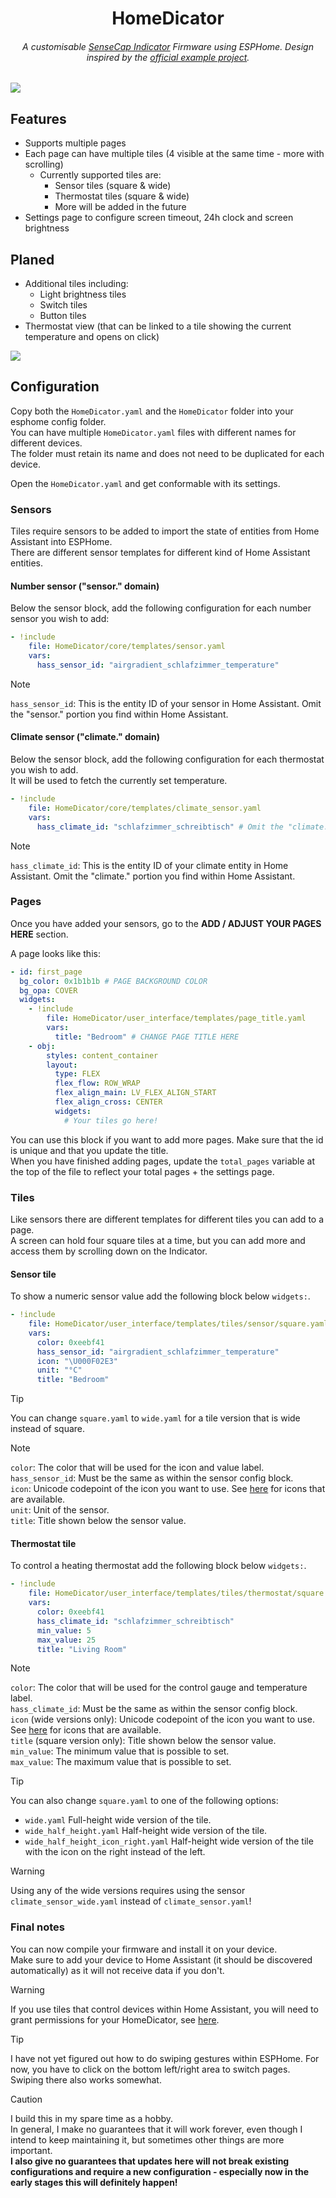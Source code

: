 <div align="center">
	
# HomeDicator
###### A customisable [SenseCap Indicator](https://www.seeedstudio.com/SenseCAP-Indicator-D1-p-5643.html) Firmware using ESPHome. Design inspired by the [official example project](https://github.com/Seeed-Solution/SenseCAP_Indicator_ESP32/tree/main/examples/indicator_ha). 
	
</div>

<img src="./.assets/cover_image.jpg">


## Features
- Supports multiple pages
- Each page can have multiple tiles (4 visible at the same time - more with scrolling)
	-	Currently supported tiles are:
		- Sensor tiles (square & wide)
		- Thermostat tiles (square & wide)
		- More will be added in the future
- Settings page to configure screen timeout, 24h clock and screen brightness

## Planed
- Additional tiles including:
	- Light brightness tiles
	- Switch tiles
	- Button tiles
- Thermostat view (that can be linked to a tile showing the current temperature and opens on click)

<img src="./.assets/cover_image_2.jpg">

## Configuration
Copy both the `HomeDicator.yaml` and the `HomeDicator` folder into your esphome config folder.  
You can have multiple `HomeDicator.yaml` files with different names for different devices.  
The folder must retain its name and does not need to be duplicated for each device. 

Open the `HomeDicator.yaml` and get conformable with its settings.  

### Sensors
Tiles require sensors to be added to import the state of entities from Home Assistant into ESPHome.  
There are different sensor templates for different kind of Home Assistant entities.

#### Number sensor ("sensor." domain)
Below the sensor block, add the following configuration for each number sensor you wish to add:
```yaml
- !include 
    file: HomeDicator/core/templates/sensor.yaml
    vars:
      hass_sensor_id: "airgradient_schlafzimmer_temperature"
```

> [!NOTE]
> `hass_sensor_id`: This is the entity ID of your sensor in Home Assistant. Omit the "sensor." portion you find within Home Assistant.  

#### Climate sensor ("climate." domain)
Below the sensor block, add the following configuration for each thermostat you wish to add.  
It will be used to fetch the currently set temperature.
```yaml
- !include 
    file: HomeDicator/core/templates/climate_sensor.yaml
    vars:
      hass_climate_id: "schlafzimmer_schreibtisch" # Omit the "climate." portion you find within Home Assistant
```

> [!NOTE]
> `hass_climate_id`: This is the entity ID of your climate entity in Home Assistant. Omit the "climate." portion you find within Home Assistant.  


### Pages
Once you have added your sensors, go to the **ADD / ADJUST YOUR PAGES HERE** section.  

A page looks like this:
```yaml
- id: first_page
  bg_color: 0x1b1b1b # PAGE BACKGROUND COLOR
  bg_opa: COVER
  widgets:
    - !include
        file: HomeDicator/user_interface/templates/page_title.yaml
        vars:
          title: "Bedroom" # CHANGE PAGE TITLE HERE
    - obj:
        styles: content_container
        layout: 
          type: FLEX
          flex_flow: ROW_WRAP
          flex_align_main: LV_FLEX_ALIGN_START
          flex_align_cross: CENTER
          widgets:
            # Your tiles go here!
```
You can use this block if you want to add more pages. Make sure that the id is unique and that you update the title.  
When you have finished adding pages, update the `total_pages` variable at the top of the file to reflect your total pages + the settings page.  

### Tiles
Like sensors there are different templates for different tiles you can add to a page.  
A screen can hold four square tiles at a time, but you can add more and access them by scrolling down on the Indicator.  

#### Sensor tile
To show a numeric sensor value add the following block below `widgets:`.  
```yaml
- !include
    file: HomeDicator/user_interface/templates/tiles/sensor/square.yaml
    vars:
      color: 0xeebf41
      hass_sensor_id: "airgradient_schlafzimmer_temperature"
      icon: "\U000F02E3"
      unit: "°C"
      title: "Bedroom"
```	

> [!TIP]
> You can change `square.yaml` to `wide.yaml` for a tile version that is wide instead of square.  

> [!NOTE]
> `color`: The color that will be used for the icon and value label.  
> `hass_sensor_id`: Must be the same as within the sensor config block.  
> `icon`: Unicode codepoint of the icon you want to use. See [here](https://github.com/paviro/HomeDicator/blob/main/ESPHome/HomeDicator/core/config/fonts.yaml) for icons that are available.  
> `unit`: Unit of the sensor.  
> `title`: Title shown below the sensor value.

#### Thermostat tile
To control a heating thermostat add the following block below `widgets:`.  
```yaml
- !include
    file: HomeDicator/user_interface/templates/tiles/thermostat/square.yaml
    vars:
      color: 0xeebf41
      hass_climate_id: "schlafzimmer_schreibtisch"
      min_value: 5
      max_value: 25
      title: "Living Room"
```

> [!NOTE]
> `color`: The color that will be used for the control gauge and temperature label.  
> `hass_climate_id`: Must be the same as within the sensor config block.  
> `icon` (wide versions only): Unicode codepoint of the icon you want to use. See [here](https://github.com/paviro/HomeDicator/blob/main/ESPHome/HomeDicator/core/config/fonts.yaml) for icons that are available.  
> `title` (square version only): Title shown below the sensor value.   
> `min_value`: The minimum value that is possible to set.   
> `max_value`: The maximum value that is possible to set.   

> [!TIP]
> You can also change `square.yaml` to one of the following options:
> - `wide.yaml` Full-height wide version of the tile.
> - `wide_half_height.yaml` Half-height wide version of the tile.
> - `wide_half_height_icon_right.yaml` Half-height wide version of the tile with the icon on the right instead of the left.

> [!WARNING]  
> Using any of the wide versions requires using the sensor `climate_sensor_wide.yaml` instead of `climate_sensor.yaml`!


### Final notes
You can now compile your firmware and install it on your device.  
Make sure to add your device to Home Assistant (it should be discovered automatically) as it will not receive data if you don't.  
> [!WARNING]  
> If you use tiles that control devices within Home Assistant, you will need to grant permissions for your HomeDicator, see [here](https://esphome.io/components/api.html#api-actions).

> [!TIP]
> I have not yet figured out how to do swiping gestures within ESPHome. For now, you have to click on the bottom left/right area to switch pages. Swiping there also works somewhat.

> [!CAUTION]
> I build this in my spare time as a hobby.  
> In general, I make no guarantees that it will work forever, even though I intend to keep maintaining it, but sometimes other things are more important.  
> **I also give no guarantees that updates here will not break existing configurations and require a new configuration - especially now in the early stages this will definitely happen!**